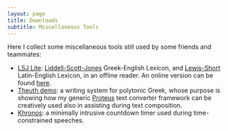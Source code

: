```yaml
---
layout: page
title: Downloads
subtitle: Miscellaneous Tools
---
```


Here I collect some miscellaneous tools still used by some friends and teammates:

- [LSJ Lite](lsj/lsjlite.md): [Liddell-Scott-Jones](https://en.wikipedia.org/wiki/A_Greek%E2%80%93English_Lexicon) Greek-English Lexicon, and [Lewis-Short](https://en.wikipedia.org/wiki/A_Latin_Dictionary</a>) Latin-English Lexicon, in an offline reader. An online version can be found [here](https://lsj.fusi-soft.com).
- [Theuth demo](theuth/theuth.md): a writing system for polytonic Greek, whose purpose is showing how my generic [Proteus](proteus.md) text converter framework can be creatively used also in assisting during text composition.
- [Khronos](khronos/khronos.md): a minimally intrusive countdown timer used during time-constrained speeches.
